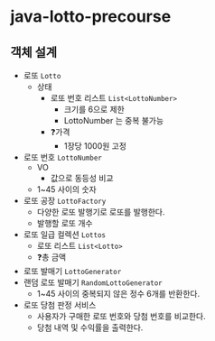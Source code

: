 # java-lotto-precourse

## 객체 설계
- 로또 `Lotto`
    - 상태
        - 로또 번호 리스트 `List<LottoNumber>`
            - 크기를 6으로 제한
            - LottoNumber 는 중복 불가능
        - ❓가격
            - 1장당 1000원 고정
- 로또 번호 `LottoNumber`
    - VO
        - 값으로 동등성 비교
    - 1~45 사이의 숫자
- 로또 공장 `LottoFactory`
    - 다양한 로또 발행기로 로또를 발행한다.
    - 발행할 로또 개수
- 로또 일급 컬렉션 `Lottos`
    - 로또 리스트 `List<Lotto>`
    - ❓총 금액
- 로또 발매기 `LottoGenerator`
- 랜덤 로또 발매기 `RandomLottoGenerator`
    - 1~45 사이의 중복되지 않은 정수 6개를 반환한다.
- 로또 당첨 판정 서비스
    - 사용자가 구매한 로또 번호와 당첨 번호를 비교한다.
    - 당첨 내역 및 수익률을 출력한다.
